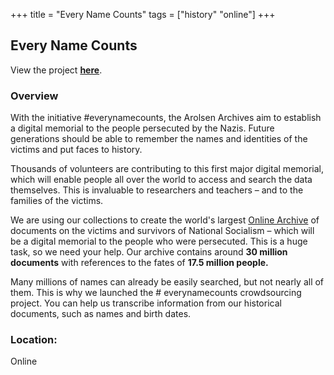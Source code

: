 +++
title = "Every Name Counts"
tags = ["history" "online"]
+++

## Every Name Counts

View the project [**here**](https://www.zooniverse.org/projects/arolsen-archives/every-name-counts).

### Overview

With the initiative #everynamecounts, the Arolsen Archives aim to establish a digital memorial to the people persecuted by the Nazis. Future generations should be able to remember the names and identities of the victims and put faces to history.

Thousands of volunteers are contributing to this first major digital memorial, which will enable people all over the world to access and search the data themselves. This is invaluable to researchers and teachers – and to the families of the victims.

We are using our collections to create the world's largest [Online Archive](https://collections.arolsen-archives.org/en/search/) of documents on the victims and survivors of National Socialism – which will be a digital memorial to the people who were persecuted. This is a huge task, so we need your help. Our archive contains around **30 million documents** with references to the fates of **17.5 million people.**

Many millions of names can already be easily searched, but not nearly all of them. This is why we launched the # everynamecounts crowdsourcing project. You can help us transcribe information from our historical documents, such as names and birth dates.

### Location:
Online
